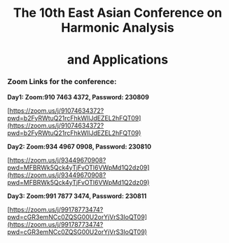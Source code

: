  # <center> The 10th East Asian Conference on Harmonic Analysis  </center>
# <center>  and Applications  </center>

### Zoom Links for the conference: ###

**Day1: Zoom:910 7463 4372,  Password: 230809**   

[https://zoom.us/j/91074634372?pwd=b2FyRWtuQ21rcFhkWllJdEZEL2hFQT09](https://zoom.us/j/91074634372?pwd=b2FyRWtuQ21rcFhkWllJdEZEL2hFQT09)

**Day2: Zoom:934 4967 0908, Password: 230810**

[https://zoom.us/j/93449670908?pwd=MFBRWk5Qck4yTjFvOTl6VWpMd1Q2dz09](https://zoom.us/j/93449670908?pwd=MFBRWk5Qck4yTjFvOTl6VWpMd1Q2dz09)  

**Day3: Zoom:991 7877 3474, Password: 230811**

[https://zoom.us/j/99178773474?pwd=cGR3emNCc0ZQSG00U2orYjVrS3loQT09](https://zoom.us/j/99178773474?pwd=cGR3emNCc0ZQSG00U2orYjVrS3loQT09)  
